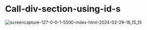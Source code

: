 # Call-div-section-using-id-s
![screencapture-127-0-0-1-5500-index-html-2024-02-29-16_15_15](https://github.com/savan-patel-33/Call-div-section-using-id-s/assets/144118183/6d863eaf-97a2-4221-8b0d-96ce7bb47a63)
